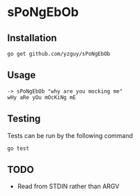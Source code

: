 # sPoNgEbOb

## Installation

`go get github.com/yzguy/sPoNgEbOb`

## Usage

```
-> sPoNgEbOb "why are you mocking me"
wHy aRe yOu mOcKiNg mE
```

## Testing

Tests can be run by the following command

`go test`

## TODO

* Read from STDIN rather than ARGV